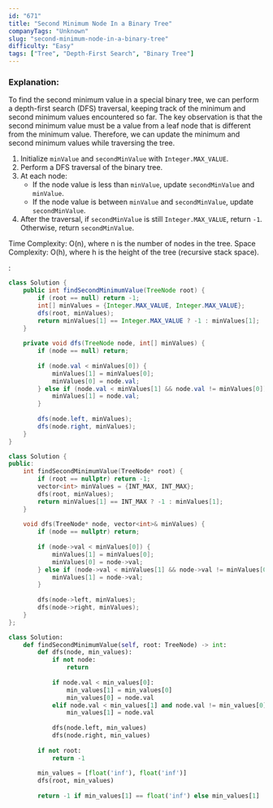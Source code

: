 ```yaml
---
id: "671"
title: "Second Minimum Node In a Binary Tree"
companyTags: "Unknown"
slug: "second-minimum-node-in-a-binary-tree"
difficulty: "Easy"
tags: ["Tree", "Depth-First Search", "Binary Tree"]
---
```


### Explanation:
To find the second minimum value in a special binary tree, we can perform a depth-first search (DFS) traversal, keeping track of the minimum and second minimum values encountered so far. The key observation is that the second minimum value must be a value from a leaf node that is different from the minimum value. Therefore, we can update the minimum and second minimum values while traversing the tree.

1. Initialize `minValue` and `secondMinValue` with `Integer.MAX_VALUE`.
2. Perform a DFS traversal of the binary tree.
3. At each node:
   - If the node value is less than `minValue`, update `secondMinValue` and `minValue`.
   - If the node value is between `minValue` and `secondMinValue`, update `secondMinValue`.
4. After the traversal, if `secondMinValue` is still `Integer.MAX_VALUE`, return `-1`. Otherwise, return `secondMinValue`.

Time Complexity: O(n), where n is the number of nodes in the tree.
Space Complexity: O(h), where h is the height of the tree (recursive stack space).

:

```java
class Solution {
    public int findSecondMinimumValue(TreeNode root) {
        if (root == null) return -1;
        int[] minValues = {Integer.MAX_VALUE, Integer.MAX_VALUE};
        dfs(root, minValues);
        return minValues[1] == Integer.MAX_VALUE ? -1 : minValues[1];
    }
    
    private void dfs(TreeNode node, int[] minValues) {
        if (node == null) return;
        
        if (node.val < minValues[0]) {
            minValues[1] = minValues[0];
            minValues[0] = node.val;
        } else if (node.val < minValues[1] && node.val != minValues[0]) {
            minValues[1] = node.val;
        }
        
        dfs(node.left, minValues);
        dfs(node.right, minValues);
    }
}
```

```cpp
class Solution {
public:
    int findSecondMinimumValue(TreeNode* root) {
        if (root == nullptr) return -1;
        vector<int> minValues = {INT_MAX, INT_MAX};
        dfs(root, minValues);
        return minValues[1] == INT_MAX ? -1 : minValues[1];
    }
    
    void dfs(TreeNode* node, vector<int>& minValues) {
        if (node == nullptr) return;
        
        if (node->val < minValues[0]) {
            minValues[1] = minValues[0];
            minValues[0] = node->val;
        } else if (node->val < minValues[1] && node->val != minValues[0]) {
            minValues[1] = node->val;
        }
        
        dfs(node->left, minValues);
        dfs(node->right, minValues);
    }
};
```

```python
class Solution:
    def findSecondMinimumValue(self, root: TreeNode) -> int:
        def dfs(node, min_values):
            if not node:
                return
            
            if node.val < min_values[0]:
                min_values[1] = min_values[0]
                min_values[0] = node.val
            elif node.val < min_values[1] and node.val != min_values[0]:
                min_values[1] = node.val
            
            dfs(node.left, min_values)
            dfs(node.right, min_values)
        
        if not root:
            return -1
        
        min_values = [float('inf'), float('inf')]
        dfs(root, min_values)
        
        return -1 if min_values[1] == float('inf') else min_values[1]
```